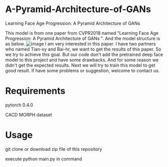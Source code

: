 # A-Pyramid-Architecture-of-GANs
Learning Face Age Progression: A Pyramid Architecture of GANs

This model is from one paper from CVPR2018 named "Learning Face Age Progression: A Pyramid Architecture of GANs
". And the model structure is as below.
![image](https://user-images.githubusercontent.com/45595580/49443441-6bb0ab80-f807-11e8-8ab6-17b70b9caef9.png)
I am very interested in this paper. I have two partners who named Tian-xy and Bai-hr, we want to get the results of this paper. So we try to achieve this goal. But our code don't add the pretrained deep face model to this project and have some drawbacks. And for some reason we didn't get the expected results. Next we will try to train this model to get good result. If have some problems or suggestion, welcome to contact us.

# Requirements
pytorch 0.4.0

CACD MORPH dataset

# Usage
git clone or download zip file of this repository

execute python main.py in command
